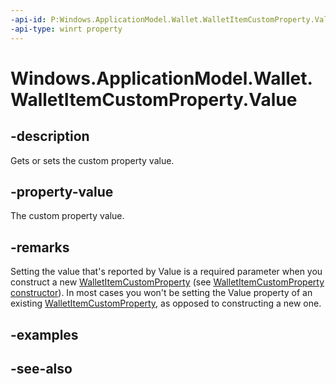 ```yaml
---
-api-id: P:Windows.ApplicationModel.Wallet.WalletItemCustomProperty.Value
-api-type: winrt property
---
```


<!-- Property syntax
public string Value { get;  set; }
-->

# Windows.ApplicationModel.Wallet.WalletItemCustomProperty.Value

## -description
Gets or sets the custom property value.

## -property-value
The custom property value.

## -remarks
Setting the value that's reported by Value is a required parameter when you construct a new [WalletItemCustomProperty](walletitemcustomproperty.md) (see [WalletItemCustomProperty constructor](walletitemcustomproperty_walletitemcustomproperty_1571897524.md)). In most cases you won't be setting the Value property of an existing [WalletItemCustomProperty](walletitemcustomproperty.md), as opposed to constructing a new one.

## -examples

## -see-also
